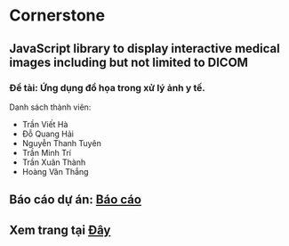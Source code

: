 # Cornerstone
## JavaScript library to display interactive medical images including but not limited to DICOM
### Đề tài: Ứng dụng đồ họa trong xử lý ảnh y tế.
Danh sách thành viên:
* Trần Viết Hà
* Đỗ Quang Hải
* Nguyễn Thanh Tuyên
* Trần Minh Trí
* Trần Xuân Thành
* Hoàng Văn Thắng
## Báo cáo dự án: [Báo cáo](https://drive.google.com/file/d/15iuj23wob11ZygSwOsqeaLJHJN3zir4_/view?usp=sharing)
## Xem trang tại [Đây](https://quanghaido.github.io/cornerstone-project/src/)
